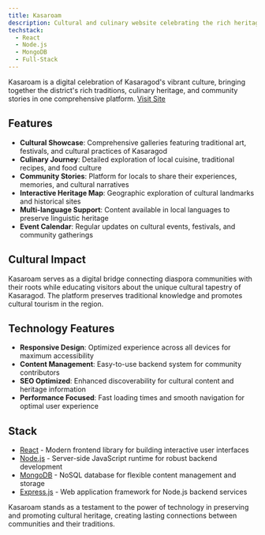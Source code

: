 ```yaml
---
title: Kasaroam
description: Cultural and culinary website celebrating the rich heritage of Kasaragod district in Kerala. A comprehensive platform showcasing local traditions, food culture, and community stories through an engaging digital experience.
techstack:
  - React
  - Node.js
  - MongoDB
  - Full-Stack
---
```


Kasaroam is a digital celebration of Kasaragod's vibrant culture, bringing together the district's rich traditions, culinary heritage, and community stories in one comprehensive platform.
[Visit Site](https://kasaroam.in)

## Features

- **Cultural Showcase**: Comprehensive galleries featuring traditional art, festivals, and cultural practices of Kasaragod
- **Culinary Journey**: Detailed exploration of local cuisine, traditional recipes, and food culture
- **Community Stories**: Platform for locals to share their experiences, memories, and cultural narratives
- **Interactive Heritage Map**: Geographic exploration of cultural landmarks and historical sites
- **Multi-language Support**: Content available in local languages to preserve linguistic heritage
- **Event Calendar**: Regular updates on cultural events, festivals, and community gatherings

## Cultural Impact

Kasaroam serves as a digital bridge connecting diaspora communities with their roots while educating visitors about the unique cultural tapestry of Kasaragod. The platform preserves traditional knowledge and promotes cultural tourism in the region.

## Technology Features

- **Responsive Design**: Optimized experience across all devices for maximum accessibility
- **Content Management**: Easy-to-use backend system for community contributors
- **SEO Optimized**: Enhanced discoverability for cultural content and heritage information
- **Performance Focused**: Fast loading times and smooth navigation for optimal user experience

## Stack

- [React](https://react.dev) - Modern frontend library for building interactive user interfaces
- [Node.js](https://nodejs.org/) - Server-side JavaScript runtime for robust backend development
- [MongoDB](https://mongodb.com/) - NoSQL database for flexible content management and storage
- [Express.js](https://expressjs.com/) - Web application framework for Node.js backend services

Kasaroam stands as a testament to the power of technology in preserving and promoting cultural heritage, creating lasting connections between communities and their traditions.
